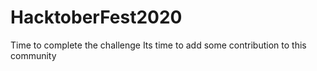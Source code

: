# HacktoberFest2020
Time to complete the challenge
Its time to add some contribution to this community
